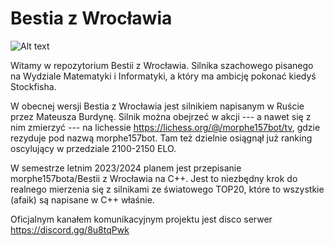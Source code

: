 # Bestia z Wrocławia
![Alt text](https://en.chessbase.com/Portals/All/2019/ff/kasparov-carlsen-tunisia.jpg)

Witamy w repozytorium Bestii z Wrocławia. Silnika szachowego pisanego na Wydziale Matematyki i Informatyki, a który ma ambicję pokonać kiedyś Stockfisha.

W obecnej wersji Bestia z Wrocławia jest silnikiem napisanym w Ruście przez Mateusza Burdynę.
Silnik można obejrzeć w akcji --- a nawet się z nim zmierzyć --- na lichessie https://lichess.org/@/morphe157bot/tv, gdzie rezyduje pod nazwą morphe157bot. Tam też dzielnie osiągnął już ranking oscylujący w przedziale 2100-2150 ELO.

W semestrze letnim 2023/2024 planem jest przepisanie morphe157bota/Bestii z Wrocławia na C++. Jest to niezbędny krok do realnego mierzenia się z silnikami ze światowego TOP20, które to wszystkie (afaik) są napisane w C++ właśnie.

Oficjalnym kanałem komunikacyjnym projektu jest disco serwer https://discord.gg/8u8tqPwk
